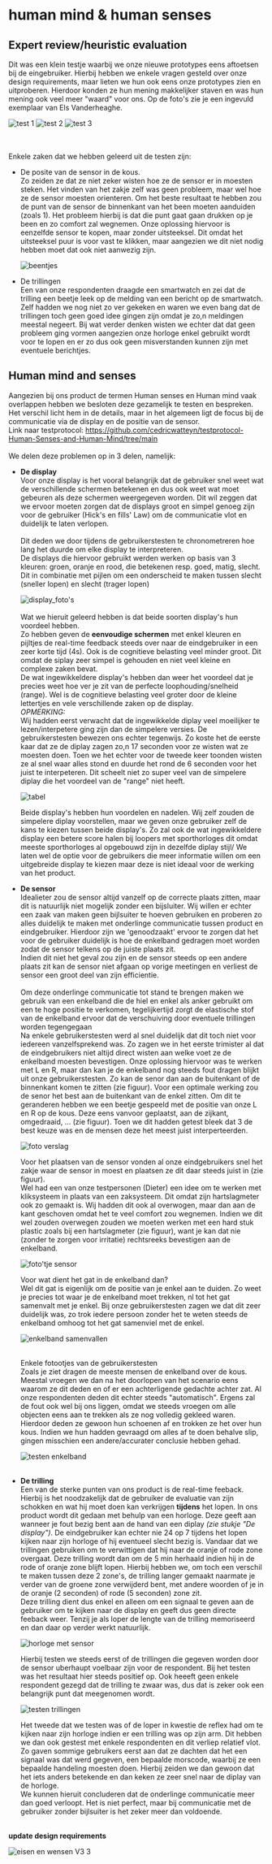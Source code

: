 # human mind & human senses

## Expert review/heuristic evaluation

Dit was een klein testje waarbij we onze nieuwe prototypes eens aftoetsen bij de eingebruiker. Hierbij hebben we enkele vragen gesteld over onze design requirements, maar lieten we hun ook eens onze prototypes zien en uitproberen. Hierdoor konden ze hun mening makkelijker staven en was hun mening ook veel meer "waard" voor ons. Op de foto's zie je een ingevuld exemplaar van Els Vanderheaghe.

![test 1](https://github.com/molleke1/UCD_SEM1/assets/157485350/03ac984b-f389-4611-815c-a9b13e72a975)
![test 2](https://github.com/molleke1/UCD_SEM1/assets/157485350/4485c54c-10b9-42c2-8fe8-0d1f45eeaaab)
![test 3](https://github.com/molleke1/UCD_SEM1/assets/157485350/8e4f98d7-6a9a-4af9-9231-3e9cf326e96a)

<br><br>
Enkele zaken dat we hebben geleerd uit de testen zijn:
<ul>
<li>
De posite van de sensor in de kous. <br>
Zo zeiden ze dat ze niet zeker wisten hoe ze de sensor er in moesten steken. Het vinden van het zakje zelf was geen probleem, maar wel hoe ze de sensor moesten orienteren. Om het beste resultaat te hebben zou de punt van de sensor de binnenkant van het been moeten aanduiden (zoals 1). Het probleem hierbij is dat die punt gaat gaan drukken op je been en zo comfort zal wegnemen. Onze oplossing hiervoor is eenzelfde sensor te kopen, maar zonder uitsteeksel. Dit omdat het uitsteeksel puur is voor vast te klikken, maar aangezien we dit niet nodig hebben moet dat ook niet aanwezig zijn.

![beentjes](https://github.com/molleke1/UCD_SEM1/assets/157485350/041b63fc-5897-4413-87ca-a149b8b697d3)

</li>
<li>
De trillingen<br>
Een van onze respondenten draagde een smartwatch en zei dat de trilling een beetje leek op de melding van een bericht op de smartwatch. Zelf hadden we nog niet zo ver gekeken en waren we even bang dat de trillingen toch geen goed idee gingen zijn omdat je zo,n meldingen meestal negeert. Bij wat verder denken wisten we echter dat dat geen probleem ging vormen aangezien onze horloge enkel gebruikt wordt voor te lopen en er zo dus ook geen misverstanden kunnen zijn met eventuele berichtjes.  
</li>
</ul>

## Human mind and senses

Aangezien bij ons product de termen Human senses en Human mind vaak overlappen hebben we besloten deze gezamelijk te testen en bespreken. Het verschil licht hem in de details, maar in het algemeen ligt de focus bij de communicatie via de display en de positie van de sensor. </br>
Link naar testprotocol: 
https://github.com/cedricwatteyn/testprotocol-Human-Senses-and-Human-Mind/tree/main </br> </br>
We delen deze problemen op in 3 delen, namelijk: </br>
<ul>
   <li>
      <b>De display</b><br>
      Voor onze display is het vooral belangrijk dat de gebruiker snel weet wat de verschillende schermen betekenen en dus ook weet wat moet gebeuren als deze schermen weergegeven worden. Dit wil zeggen dat we ervoor moeten zorgen dat de displays groot en simpel genoeg zijn voor de gebruiker (Hick's en fills' Law) om de communicatie vlot en duidelijk te laten verlopen. </br></br> Dit deden we door tijdens de gebruikerstesten te chronometreren hoe lang het duurde om elke display te interpreteren.<br>
      De displays die hiervoor gebruikt werden werken op basis van 3 kleuren: groen, oranje en rood, die betekenen resp. goed, matig, slecht. Dit in combinatie met pijlen om een onderscheid te maken tussen slecht (sneller lopen) en slecht (trager lopen) 
   
![display_foto's](https://github.com/molleke1/UCD_SEM1/assets/154930366/0f0d92fa-4ef8-4e7d-9226-19b01217d901)
</br></br>
Wat we hieruit geleerd hebben is dat beide soorten display's hun voordeel hebben. <br>
Zo hebben geven de <b>eenvoudige schermen</b> met enkel kleuren en pijltjes de real-time feedback steeds over naar de eindgebruiker in een zeer korte tijd (4s). Ook is de cognitieve belasting veel minder groot. Dit omdat de siplay zeer simpel is gehouden en niet veel kleine en complexe zaken bevat. <br>
De wat ingewikkeldere display's hebben dan weer het voordeel dat je precies weet hoe ver je zit van de perfecte loophouding/snelheid (range). Wel is de cognitieve belasting veel groter door de kleine lettertjes en vele verschillende zaken op de display. <br>
<i>OPMERKING:</i><br>
Wij hadden eerst verwacht dat de ingewikkelde diplay veel moeilijker te lezen/interpetere ging zijn dan de simpelere versies. De gebruikerstesten bewezen ons echter tegenwijs. Zo koste het de eerste kaar dat ze de diplay zagen zo,n 17 seconden voor ze wisten wat ze moesten doen. Toen we het echter voor de tweede keer toonden wisten ze al snel waar alles stond en duurde het rond de 6 seconden voor het juist te interpeteren. Dit scheelt niet zo super veel van de simpelere diplay die het voordeel van de "range" niet heeft.

![tabel](https://github.com/molleke1/UCD_SEM1/assets/157485350/081f1170-8628-4935-a43e-a8ac7c0729ae)

Beide display's hebben hun voordelen en nadelen. Wij zelf zouden de simpelere diplay voorstellen, maar we geven onze gebruiker zelf de kans te kiezen tussen beide display's. Zo zal ook de wat ingewikkeldere display een betere score halen bij loopers met sporthorloges dit omdat meeste sporthorloges al opgebouwd zijn in dezelfde diplay stijl/ We laten wel de optie voor de gebruikers die meer informatie willen om een uitgebreide display te kiezen maar deze is niet ideaal voor de werking van het product.</br> 


   </li>
   


   <li>
<b>De sensor</b></br>
Idealieter zou de sensor altijd vanzelf op de correcte plaats zitten, maar dit is natuurlijk niet mogelijk zonder een bijsluiter. Wij willen er echter een zaak van maken geen bijlsuiter te hoeven gebruiken en proberen zo alles duidelijk te maken met onderlinge communicatie tussen product en eindgebruiker. Hierdoor zijn we 'genoodzaakt' ervoor te zorgen dat het voor de gebruiker duidelijk is hoe de enkelband gedragen moet worden zodat de sensor telkens op de juiste plaats zit.</br> Indien dit niet het geval zou zijn en de sensor steeds op een andere plaats zit kan de sensor niet afgaan op vorige meetingen en verliest de sensor een groot deel van zijn efficientie. </br></br>Om deze onderlinge communicatie tot stand te brengen maken we gebruik van een enkelband die de hiel en enkel als anker gebruikt om een te hoge positie te verkomen, tegelijkertijd zorgt de elastische stof van de enkelband ervoor dat de verschuiving door eventuele trillingen worden tegengegaan </br>      
Na enkele gebruikerstesten werd al snel duidelijk dat dit toch niet voor iedereen vanzelfsprekend was. Zo zagen we in het eerste trimister al dat de eindgebruikers niet altijd direct wisten aan welke voet ze de enkelband moesten bevestigen. Onze oplossing hiervoor was te werken met L en R, maar dan kan je de enkelband nog steeds fout dragen blijkt uit onze gebruikerstesten. Zo kan de senor dan aan de buitenkant of de binnenkant komen te zitten (zie figuur). Voor een optimale werking zou de senor het best aan de buitenkant van de enkel zitten. Om dit te geranderen hebben we een beetje gespeeld met de positie van onze L en R op de kous. Deze eens vanvoor geplaatst, aan de zijkant, omgedraaid, ... (zie figuur). Toen we dit hadden getest bleek dat 3 de best keuze was en de mensen deze het meest juist interperteerden. 

![foto verslag](https://github.com/molleke1/UCD_SEM1/assets/157485350/8175d790-6940-4eb1-9e41-8d302adf890d)

Voor het plaatsen van de sensor vonden al onze eindgebruikers snel het zakje waar de sensor in moest en plaatsen ze dit daar steeds juist in (zie figuur). <br> Wel had een van onze testpersonen (Dieter) een idee om te werken met kliksysteem in plaats van een zaksysteem. Dit omdat zijn hartslagmeter ook zo gemaakt is. Wij hadden dit ook al overwogen, maar dan aan de kant geschoven omdat het te veel comfort zou wegnemen. Indien we dit wel zouden overwegen zouden we moeten werken met een hard stuk plastic zoals bij een hartslagmeter (zie figuur), want je kan dat nie (zonder te zorgen voor irritatie) rechtsreeks bevestigen aan de enkelband.

![foto'tje sensor](https://github.com/molleke1/UCD_SEM1/assets/157485350/fba8e900-746b-4278-a4b4-9732721d62e9)

Voor wat dient het gat in de enkelband dan? <br>
Wel dit gat is eigenlijk om de positie van je enkel aan te duiden. Zo weet je precies tot waar je de enkelband moet trekken, nl tot het gat samenvalt met je enkel. Bij onze gebruikerstesten zagen we dat dit zeer duidelijk was, zo trok iedere persoon zonder het te weten steeds de enkelband omhoog tot het gat samenviel met de enkel.

![enkelband samenvallen](https://github.com/molleke1/UCD_SEM1/assets/157485350/a9417ce1-2bfe-438f-823d-28bbb6b56b1d)

<br>
Enkele fotootjes van de gebruikerstesten <br>
Zoals je ziet dragen de meeste mensen de enkelband over de kous. Meestal vroegen we dan na het doorlopen van het scenario eens waarom ze dit deden en of er een achterligende gedachte achter zat. Al onze respondenten deden dit echter steeds "automatisch". Ergens zal de fout ook wel bij ons liggen, omdat we steeds vroegen om alle objecten eens aan te trekken als ze nog volledig gekleed waren. Hierdoor deden ze gewoon hun schoenen af en trokken ze het over hun kous. Indien we hun hadden gevraagd om alles af te doen behalve slip, gingen misschien een andere/accurater conclusie hebben gehad.

![testen enkelband](https://github.com/molleke1/UCD_SEM1/assets/157485350/4a571e64-84b2-47cf-acfa-6a469010f1a8)
<br><br>
   </li>
   <li>
<b>De trilling</b> </br>
Een van de sterke punten van ons product is de real-time feeback. Hierbij is het noodzakelijk dat de gebruiker de evaluatie van zijn schokken en wat hij moet doen kan verkrijgen <b>tijdens</b> het lopen. In ons product wordt dit gedaan met behulp van een horloge. Deze geeft aan wanneer je fout bezig bent aan de hand van een diplay <i>(zie stukje "De display")</i>. De eindgebruiker kan echter nie 24 op 7 tijdens het lopen kijken naar zijn horloge of hij eventueel slecht bezig is. Vandaar dat we trillingen gebruiken om te verwittigen dat hij naar de oranje of rode zone overgaat. Deze trilling wordt dan om de 5 min herhaald indien hij in de rode of oranje zone blijft lopen. Hierbij hebben we, om toch een verschil te maken tussen deze 2 zone's, de trilling langer gemaakt naarmate je verder van de groene zone verwijderd bent, met andere woorden of je in de oranje (2 seconden) of rode (5 seconden) zone zit. </br>
Deze trilling dient dus enkel en alleen om een signaal te geven aan de gebruiker om te kijken naar de display en geeft dus geen directe feeback weer. Tenzij je als loper de lengte van de trilling memoriseerd en dan daar op verder werkt natuurlijk.</br>

![horloge met sensor](https://github.com/molleke1/UCD_SEM1/assets/157485350/178aeef6-606d-4ac0-a7b4-debd8759b17b)

Hierbij testen we steeds eerst of de trillingen die gegeven worden door de sensor uberhaupt voelbaar zijn voor de respondent. Bij het testen was het resultaat hier steeds positief op. Ook heeeft geen enkele respondent gezegd dat de trilling te zwaar was, dus dat is zeker ook een belangrijk punt dat meegenomen wordt.

![testen trillingen](https://github.com/molleke1/UCD_SEM1/assets/157485350/7575ed77-3d74-480e-9e23-449d3ed65a61)

Het tweede dat we testen was of de loper in kwestie de reflex had om te kijken naar zijn horloge indien er een trilling was op zijn arm. Dit hebben we dan ook gestest met enkele respondenten en dit verliep relatief vlot. Zo gaven sommige gebruikers eerst aan dat ze dachten dat het een signaal was dat werd gegeven, een bepaalde morscode, waarbij ze een bepaalde handeling moesten doen. Hierbij zeiden we dan gewoon dat het iets anders betekende en dan keken ze zeer snel naar de diplay van de horloge. <br>
We kunnen hieruit concluderen dat de onderlinge communicatie meer dan goed verloopt. Het is niet perfect, maar bij communicatie met de gebruiker zonder bijlsuiter is het zeker meer dan voldoende. 



   </li>
</ul>
<br>
<b>update design requirements</b>

![eisen en wensen V3 3](https://github.com/molleke1/UCD_SEM1/assets/157485350/ced6de1e-d0cd-4cf5-bac6-75fe145d9320)
